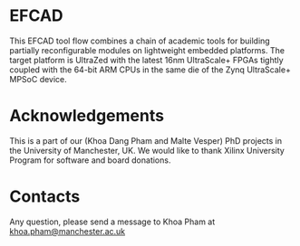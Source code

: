 # EFCAD

This EFCAD tool flow combines a chain of academic tools for building partially reconfigurable modules on lightweight embedded platforms.
The target platform is UltraZed with the latest 16nm UltraScale+ FPGAs tightly coupled with the 64-bit ARM CPUs in the same die of the Zynq UltraScale+ MPSoC device.

# Acknowledgements
This is a part of our (Khoa Dang Pham and Malte Vesper) PhD projects in the University of Manchester, UK.
We would like to thank Xilinx University Program for software and board donations.

# Contacts
Any question, please send a message to Khoa Pham at khoa.pham@manchester.ac.uk
